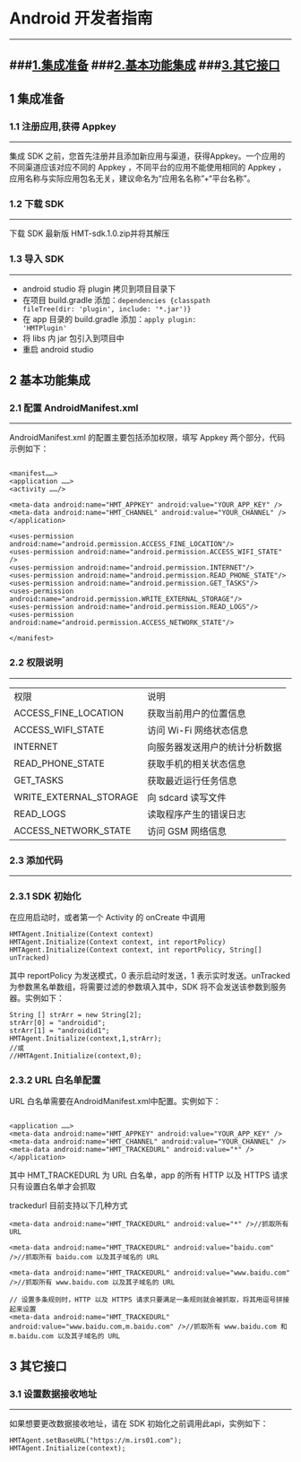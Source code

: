 # Android 开发者指南 #

----------
###[1.集成准备](#1)
###[2.基本功能集成](#2)
###[3.其它接口](#3)
----------

<span id="1"></span>
## 1 集成准备
### 1.1 注册应用,获得 Appkey
-----
集成 SDK 之前，您首先注册并且添加新应用与渠道，获得Appkey。一个应用的不同渠道应该对应不同的       Appkey ，不同平台的应用不能使用相同的 Appkey ，应用名称与实际应用包名无关，建议命名为“应用名名称”+“平台名称”。

### 1.2 下载 SDK
-----

下载 SDK 最新版 HMT-sdk.1.0.zip并将其解压

### 1.3 导入 SDK
-----

- android studio 将 plugin 拷贝到项目目录下
- 在项目 build.gradle 添加：<code>dependencies {classpath fileTree(dir: 'plugin', include: '*.jar')}</code>
- 在 app 目录的 build.gradle 添加：<code>apply plugin: 'HMTPlugin'</code>
- 将 libs 内 jar 包引入到项目中
- 重启 android studio


<span id="2"></span>
## 2 基本功能集成

### 2.1 配置 AndroidManifest.xml
-----

AndroidManifest.xml 的配置主要包括添加权限，填写 Appkey 两个部分，代码示例如下：

<pre><code>
&lt;manifest……>
&lt;application ……>
&lt;activity ……/>

&lt;meta-data android:name="HMT_APPKEY" android:value="YOUR_APP_KEY" />
&lt;meta-data android:name="HMT_CHANNEL" android:value="YOUR_CHANNEL" />
&lt;/application>

&lt;uses-permission android:name="android.permission.ACCESS_FINE_LOCATION"/>
&lt;uses-permission android:name="android.permission.ACCESS_WIFI_STATE" />
&lt;uses-permission android:name="android.permission.INTERNET"/>
&lt;uses-permission android:name="android.permission.READ_PHONE_STATE"/>
&lt;uses-permission android:name="android.permission.GET_TASKS"/>
&lt;uses-permission android:name="android.permission.WRITE_EXTERNAL_STORAGE"/>
&lt;uses-permission android:name="android.permission.READ_LOGS"/>
&lt;uses-permission android:name="android.permission.ACCESS_NETWORK_STATE"/>

&lt;/manifest>
</code></pre>

### 2.2 权限说明
-----

<table>
<tr>
<td>权限</td>
<td>说明</ta>
<tr>
<td>ACCESS_FINE_LOCATION</td>
<td>获取当前用户的位置信息</td>
</tr>
<td>ACCESS_WIFI_STATE</td>
<td>访问 Wi-Fi 网络状态信息</td>
</tr>
<td>INTERNET</td>
<td>向服务器发送用户的统计分析数据</td>
</tr>
<td>READ_PHONE_STATE</td>
<td>获取手机的相关状态信息</td>
</tr>
<td>GET_TASKS</td>
<td>获取最近运行任务信息</td>
</tr>
<td>WRITE_EXTERNAL_STORAGE</td>
<td>向 sdcard 读写文件</td>
</tr>
<td>READ_LOGS</td>
<td>读取程序产生的错误日志</td>
</tr>
<td>ACCESS_NETWORK_STATE</td>
<td>访问 GSM 网络信息</td>
</tr>
</table>

### 2.3 添加代码
-----
### 2.3.1 SDK 初始化
在应用启动时，或者第一个 Activity 的 onCreate 中调用
<pre><code>HMTAgent.Initialize(Context context)
HMTAgent.Initialize(Context context, int reportPolicy)
HMTAgent.Initialize(Context context, int reportPolicy, String[] unTracked)
</code></pre>
其中 reportPolicy 为发送模式，0 表示启动时发送，1 表示实时发送。unTracked 为参数黑名单数组，将需要过滤的参数填入其中，SDK 将不会发送该参数到服务器。实例如下：
<pre><code>String [] strArr = new String[2];
strArr[0] = "androidid";
strArr[1] = "androidid1";
HMTAgent.Initialize(context,1,strArr);
//或
//HMTAgent.Initialize(context,0);
</code></pre>
### 2.3.2 URL 白名单配置
URL 白名单需要在AndroidManifest.xml中配置。实例如下：
<pre><code>
&lt;application ……>
&lt;meta-data android:name="HMT_APPKEY" android:value="YOUR_APP_KEY" />
&lt;meta-data android:name="HMT_CHANNEL" android:value="YOUR_CHANNEL" />
&lt;meta-data android:name="HMT_TRACKEDURL" android:value="*" />
&lt;/application>
</code></pre>
其中 HMT_TRACKEDURL 为 URL 白名单，app 的所有 HTTP 以及 HTTPS 请求只有设置白名单才会抓取

trackedurl 目前支持以下几种方式
<pre><code>&lt;meta-data android:name="HMT_TRACKEDURL" android:value="*" />//抓取所有 URL

&lt;meta-data android:name="HMT_TRACKEDURL" android:value="baidu.com" />//抓取所有 baidu.com 以及其子域名的 URL

&lt;meta-data android:name="HMT_TRACKEDURL" android:value="www.baidu.com" />//抓取所有 www.baidu.com 以及其子域名的 URL

// 设置多条规则时，HTTP 以及 HTTPS 请求只要满足一条规则就会被抓取，将其用逗号拼接起来设置
&lt;meta-data android:name="HMT_TRACKEDURL" android:value="www.baidu.com,m.baidu.com" />//抓取所有 www.baidu.com 和 m.baidu.com 以及其子域名的 URL
</code></pre>

<span id="3"></span>
## 3 其它接口
### 3.1 设置数据接收地址
-----
如果想要更改数据接收地址，请在 SDK 初始化之前调用此api，实例如下：

<pre><code>HMTAgent.setBaseURL("https://m.irs01.com");
HMTAgent.Initialize(context);
</code></pre>


